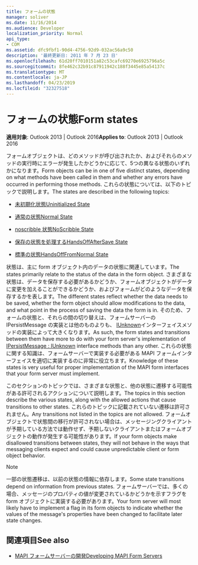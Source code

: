 ```yaml
---
title: フォームの状態
manager: soliver
ms.date: 11/16/2014
ms.audience: Developer
localization_priority: Normal
api_type:
- COM
ms.assetid: dfc9fbf1-90d4-4756-92d9-032ac56a9c50
description: '最終更新日: 2011 年 7 月 23 日'
ms.openlocfilehash: 61d20ff7010151a82c53cafc69270e6925796a5c
ms.sourcegitcommit: 8fe462c32b91c87911942c188f3445e85a54137c
ms.translationtype: MT
ms.contentlocale: ja-JP
ms.lasthandoff: 04/23/2019
ms.locfileid: "32327518"
---
```

# <a name="form-states"></a><span data-ttu-id="c3ebd-103">フォームの状態</span><span class="sxs-lookup"><span data-stu-id="c3ebd-103">Form states</span></span>

<span data-ttu-id="c3ebd-104">**適用対象**: Outlook 2013 | Outlook 2016</span><span class="sxs-lookup"><span data-stu-id="c3ebd-104">**Applies to**: Outlook 2013 | Outlook 2016</span></span> 
  
<span data-ttu-id="c3ebd-105">フォームオブジェクトは、どのメソッドが呼び出されたか、およびそれらのメソッドの実行時にエラーが発生したかどうかに応じて、5つの異なる状態のいずれかになります。</span><span class="sxs-lookup"><span data-stu-id="c3ebd-105">Form objects can be in one of five distinct states, depending on what methods have been called in them and whether any errors have occurred in performing those methods.</span></span> <span data-ttu-id="c3ebd-106">これらの状態については、以下のトピックで説明します。</span><span class="sxs-lookup"><span data-stu-id="c3ebd-106">The states are described in the following topics:</span></span>
  
- [<span data-ttu-id="c3ebd-107">未初期化状態</span><span class="sxs-lookup"><span data-stu-id="c3ebd-107">Uninitialized State</span></span>](uninitialized-state.md)
    
- [<span data-ttu-id="c3ebd-108">通常の状態</span><span class="sxs-lookup"><span data-stu-id="c3ebd-108">Normal State</span></span>](normal-state.md)
    
- [<span data-ttu-id="c3ebd-109">noscribble 状態</span><span class="sxs-lookup"><span data-stu-id="c3ebd-109">NoScribble State</span></span>](noscribble-state.md)
    
- [<span data-ttu-id="c3ebd-110">保存の状態を処理する</span><span class="sxs-lookup"><span data-stu-id="c3ebd-110">HandsOffAfterSave State</span></span>](handsoffaftersave-state.md)
    
- [<span data-ttu-id="c3ebd-111">標準の状態</span><span class="sxs-lookup"><span data-stu-id="c3ebd-111">HandsOffFromNormal State</span></span>](handsofffromnormal-state.md)
    
<span data-ttu-id="c3ebd-112">状態は、主に form オブジェクト内のデータの状態に関連しています。</span><span class="sxs-lookup"><span data-stu-id="c3ebd-112">The states primarily relate to the status of the data in the form object.</span></span> <span data-ttu-id="c3ebd-113">さまざまな状態は、データを保存する必要があるかどうか、フォームオブジェクトがデータに変更を加えることができるかどうか、およびフォームがどのようなデータを保存するかを表します。</span><span class="sxs-lookup"><span data-stu-id="c3ebd-113">The different states reflect whether the data needs to be saved, whether the form object should allow modifications to the data, and what point in the process of saving the data the form is in.</span></span> <span data-ttu-id="c3ebd-114">そのため、フォームの状態と、それらの間の切り替えは、フォームサーバーの IPersistMessage の実装とは他のものよりも、 [IUnknown](ipersistmessageiunknown.md)インターフェイスメソッドの実装によって大きくなります。</span><span class="sxs-lookup"><span data-stu-id="c3ebd-114">As such, the form states and transitions between them have more to do with your form server's implementation of [IPersistMessage : IUnknown](ipersistmessageiunknown.md) interface methods than any other.</span></span> <span data-ttu-id="c3ebd-115">これらの状態に関する知識は、フォームサーバーで実装する必要がある MAPI フォームインターフェイスを適切に実装するのに非常に役立ちます。</span><span class="sxs-lookup"><span data-stu-id="c3ebd-115">Knowledge of these states is very useful for proper implementation of the MAPI form interfaces that your form server must implement.</span></span> 
  
<span data-ttu-id="c3ebd-116">このセクションのトピックでは、さまざまな状態と、他の状態に遷移する可能性がある許可されるアクションについて説明します。</span><span class="sxs-lookup"><span data-stu-id="c3ebd-116">The topics in this section describe the various states, along with the allowed actions that cause transitions to other states.</span></span> <span data-ttu-id="c3ebd-117">これらのトピックに記載されていない遷移は許可されません。</span><span class="sxs-lookup"><span data-stu-id="c3ebd-117">Any transitions not listed in the topics are not allowed.</span></span> <span data-ttu-id="c3ebd-118">フォームオブジェクトで状態間の移行が許可されない場合は、メッセージングクライアントが予期している方法では動作せず、予期しないクライアントまたはフォームオブジェクトの動作が発生する可能性があります。</span><span class="sxs-lookup"><span data-stu-id="c3ebd-118">If your form objects make disallowed transitions between states, they will not behave in the ways that messaging clients expect and could cause unpredictable client or form object behavior.</span></span>
  
> [!NOTE]
> <span data-ttu-id="c3ebd-119">一部の状態遷移は、以前の状態の情報に依存します。</span><span class="sxs-lookup"><span data-stu-id="c3ebd-119">Some state transitions depend on information from previous states.</span></span> <span data-ttu-id="c3ebd-120">フォームサーバーでは、多くの場合、メッセージのプロパティの値が変更されているかどうかを示すフラグを form オブジェクトに実装する必要があります。</span><span class="sxs-lookup"><span data-stu-id="c3ebd-120">Your form server will most likely have to implement a flag in its form objects to indicate whether the values of the message's properties have been changed to facilitate later state changes.</span></span> 
  
## <a name="see-also"></a><span data-ttu-id="c3ebd-121">関連項目</span><span class="sxs-lookup"><span data-stu-id="c3ebd-121">See also</span></span>

- [<span data-ttu-id="c3ebd-122">MAPI フォームサーバーの開発</span><span class="sxs-lookup"><span data-stu-id="c3ebd-122">Developing MAPI Form Servers</span></span>](developing-mapi-form-servers.md)

